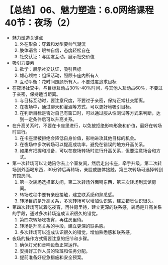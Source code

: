 # 【总结】06、魅力塑造：6.0网络课程40节：夜场（2）

-   魅力塑造关键点
    1.  外在形象：穿着和发型要帅气潮流
    2.  肢体语言：眼神自信，态度轻松自在
    3.  社交认证：与朋友互动，展示社交价值
-   吸引力要素
    1.  欲学：展示社交认证，吸引目标
    2.  雄心领袖：组织活动，照顾卡座内所有人
    3.  互动平衡：花时间照顾所有人，不要过度追求目标
-   在夜场社交中，与目标互动占30%-40%时间，与其他人互动占60%，不要过于亲密，保持适当距离。
    1.  与目标互动时，要注意尺度，不要过于亲密，保持正常社交距离。
    2.  在夜场中，通过聊天和灌酒等方式，可以更好地吸引目标。
    3.  在判断目标是否对自己有窗口时，可以通过服从性测试等方式来判断，达到一定条件后可以升高关系。
-   在升高关系时，不要在卡座里进行，以免被拒绝影响形象和价值，最好在转场时进行。
    1.  在卡座里被拒绝会降低自身价值，影响进攻其他目标的机会。
    2.  在夜场中多次转场可以提高成功率，避免在错误的地方升高关系。
    3.  如果有把握和准备，可以在夜场转场时进行升高关系，但要注意场合和方式。
-   第一次转场可以让她陪你去上个室友间，然后走出卡座，牵手升级，第二次转场到外面喝东西，30分钟后再转场，亲脸或肢体接触，第三次转场可选择转到宾馆房间。
    1.  第一次转场选择室友间，第二次转场外面喝东西，第三次转场到宾馆房间。
    2.  转场过程中要有亲密接触，建立联系感和熟悉感。
    3.  转场目的是升高关系，多次转场可以增加认识感，建立错觉认识很久。
-   第四次转场可试着吃夜宵，再往房里待，建立更深的联系感，转场是升高关系的手段，通过多次转场造成认识很久的错觉。
    1.  第四次转场吃夜宵，再往房里待。
    2.  转场是升高关系的手段，建立更深的联系感。
    3.  多次转场可以造成认识很久的错觉，增加熟悉感和联系感。
-   夜场的操作方式需要注意的细节和步骤。
    1.  确保灯光和音响设备正常运作。
    2.  安排好工作人员的轮班和任务分配。
    3.  提前准备好应急措施和安全预案。